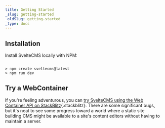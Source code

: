 ```yaml
---
title: Getting Started
_slug: getting-started
_oldSlug: getting-started
_type: docs
---
```

## Installation

Install SvelteCMS locally with NPM:

```

> npm create sveltecms@latest
> npm run dev

```

## Try a WebContainer

If you're feeling adventurous, you can [try SvelteCMS using the Web Container API on StackBlitz](#){.stackblitz}. There are some significant bugs, but it's neat to see some progress toward a world where a static site building CMS might be available to a site's content editors without having to maintain a server.
